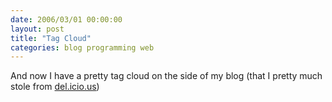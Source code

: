 ```yaml
---
date: 2006/03/01 00:00:00
layout: post
title: "Tag Cloud"
categories: blog programming web
---
```


And now I have a pretty tag cloud on the side of my blog (that I pretty much stole from [del.icio.us](http://del.icio.us))
